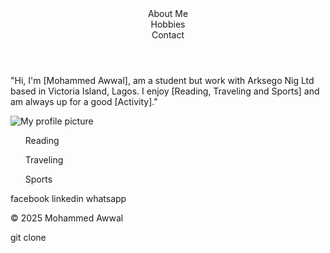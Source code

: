 <!DOCTYPE html>
<html lang="en">
  <head>
<meta charset="UTF-8">
<meta name="viewport" content="width=device-width, initial-scale=1.0">
<body>
  <header>
     <title>My Profile Page</title>
    <nav>
    <il>About Me</il>
    <nav>
    <il>Hobbies</il>
    <nav>
    <il>Contact</il>
</nav>
</header>
 <p>"Hi, I'm [Mohammed Awwal], am a student but work with Arksego Nig Ltd based in Victoria Island, Lagos. I enjoy [Reading, Traveling and Sports] and am always up for a good [Activity]."</p>
     <img src="C:\Users\ACER\Desktop\rootfolder\IMG_20250328_155443 - Copy.jpg" alt="My profile picture">
 </div>
 <div>
 <ul>Reading</ul>
 <ul>Traveling</ul>
 <ul>Sports</ul>
 </div>
</div>
<footer>
  <il>facebook</il>
  <il>linkedin</il>
  <il>whatsapp</il>
  <p>&copy; 2025 Mohammed Awwal</p>
 </footer>
</body>
</html>
git clone<https://github.com/Mohammed-creator-code/MyProfile.git>

<!---
Mohammed-creator-code/Mohammed-creator-code is a ✨ special ✨ repository because its `README.md` (this file) appears on your GitHub profile.
You can click the Preview link to take a look at your changes.
--->
